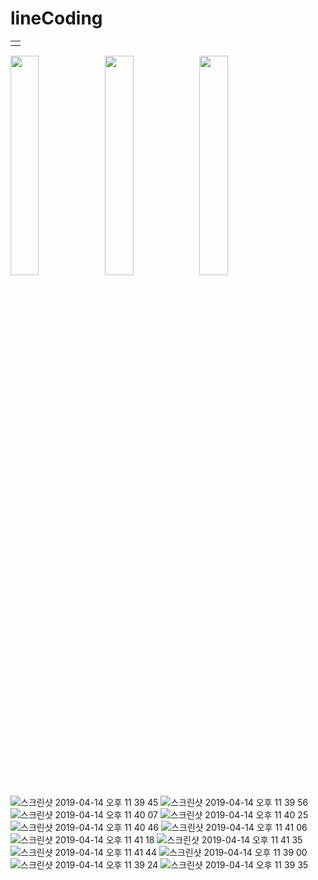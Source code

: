 # lineCoding

<table>
  <tr>
    <td></td>
  </tr>
</table>
<img src="https://user-images.githubusercontent.com/48902155/77853396-e2ed2880-721e-11ea-99d7-220b8947d4b8.png" width="30%"></img><img src="https://user-images.githubusercontent.com/48902155/77853398-e41e5580-721e-11ea-959e-1cbb5abc27a0.png" width="30%"></img><img src="https://user-images.githubusercontent.com/48902155/77853399-e4b6ec00-721e-11ea-8523-0775262ae457.png" width="30%"></img>  

![스크린샷 2019-04-14 오후 11 39 45](https://user-images.githubusercontent.com/48902155/77853396-e2ed2880-721e-11ea-99d7-220b8947d4b8.png)
![스크린샷 2019-04-14 오후 11 39 56](https://user-images.githubusercontent.com/48902155/77853398-e41e5580-721e-11ea-959e-1cbb5abc27a0.png)
![스크린샷 2019-04-14 오후 11 40 07](https://user-images.githubusercontent.com/48902155/77853399-e4b6ec00-721e-11ea-8523-0775262ae457.png)
![스크린샷 2019-04-14 오후 11 40 25](https://user-images.githubusercontent.com/48902155/77853400-e4b6ec00-721e-11ea-9ba3-d6482e39e9cb.png)
![스크린샷 2019-04-14 오후 11 40 46](https://user-images.githubusercontent.com/48902155/77853401-e54f8280-721e-11ea-893a-355d58cec53b.png)
![스크린샷 2019-04-14 오후 11 41 06](https://user-images.githubusercontent.com/48902155/77853403-e5e81900-721e-11ea-9145-49701db5d8de.png)
![스크린샷 2019-04-14 오후 11 41 18](https://user-images.githubusercontent.com/48902155/77853405-e5e81900-721e-11ea-8879-6adb6e21ad70.png)
![스크린샷 2019-04-14 오후 11 41 35](https://user-images.githubusercontent.com/48902155/77853406-e680af80-721e-11ea-83d8-cd50248d830e.png)
![스크린샷 2019-04-14 오후 11 41 44](https://user-images.githubusercontent.com/48902155/77853407-e680af80-721e-11ea-81d1-aed70ee63465.png)
![스크린샷 2019-04-14 오후 11 39 00](https://user-images.githubusercontent.com/48902155/77853409-e7194600-721e-11ea-81ac-9b89490c24ec.png)
![스크린샷 2019-04-14 오후 11 39 24](https://user-images.githubusercontent.com/48902155/77853410-e7b1dc80-721e-11ea-8319-873d50278bb3.png)
![스크린샷 2019-04-14 오후 11 39 35](https://user-images.githubusercontent.com/48902155/77853411-e7b1dc80-721e-11ea-8ceb-77c56896c9a1.png)
